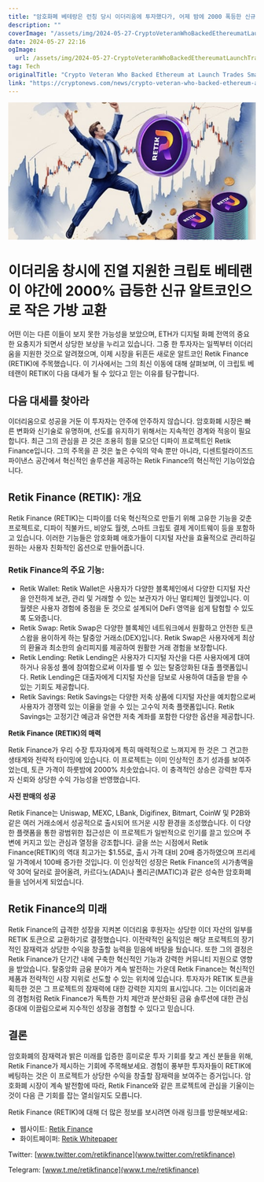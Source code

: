 ```yaml
---
title: "암호화폐 베테랑은 런칭 당시 이더리움에 투자했다가, 어제 밤에 2000 폭등한 신규 알트코인을 위해 소액을 거래했습니다"
description: ""
coverImage: "/assets/img/2024-05-27-CryptoVeteranWhoBackedEthereumatLaunchTradesSmallBagforNewAltcoinThatJumped2000Overnight_thumbnail.png"
date: 2024-05-27 22:16
ogImage: 
  url: /assets/img/2024-05-27-CryptoVeteranWhoBackedEthereumatLaunchTradesSmallBagforNewAltcoinThatJumped2000Overnight_thumbnail.png
tag: Tech
originalTitle: "Crypto Veteran Who Backed Ethereum at Launch Trades Small Bag for New Altcoin That Jumped 2000% Overnight"
link: "https://cryptonews.com/news/crypto-veteran-who-backed-ethereum-at-launch-trades-small-bag-for-new-altcoin-that-jumped-2000-overnight.htm"
---
```




![Crypto Veteran Who Backed Ethereum at Launch Trades Small Bag for New Altcoin That Jumped 2000% Overnight](/assets/img/2024-05-27-CryptoVeteranWhoBackedEthereumatLaunchTradesSmallBagforNewAltcoinThatJumped2000Overnight_thumbnail.png)

# 이더리움 창시에 진열 지원한 크립토 베테랜이 야간에 2000% 급등한 신규 알트코인으로 작은 가방 교환

어떤 이는 다른 이들이 보지 못한 가능성을 보았으며, ETH가 디지털 화폐 전역의 중요한 요충지가 되면서 상당한 보상을 누리고 있습니다. 그중 한 투자자는 일찍부터 이더리움을 지원한 것으로 알려졌으며, 이제 시장을 뒤흔든 새로운 알트코인 Retik Finance (RETIK)에 주목했습니다. 이 기사에서는 그의 최신 이동에 대해 살펴보며, 이 크립토 베테랜이 RETIK이 다음 대세가 될 수 있다고 믿는 이유를 탐구합니다.

## 다음 대세를 찾아라


<div class="content-ad"></div>

이더리움으로 성공을 거둔 이 투자자는 안주에 안주하지 않습니다. 암호화폐 시장은 빠른 변화와 신기술로 유명하며, 선도를 유지하기 위해서는 지속적인 경계와 적응이 필요합니다. 최근 그의 관심을 끈 것은 조용히 힘을 모으던 디파이 프로젝트인 Retik Finance입니다. 그의 주목을 끈 것은 높은 수익의 약속 뿐만 아니라, 디센트럴라이즈드 파이낸스 공간에서 혁신적인 솔루션을 제공하는 Retik Finance의 혁신적인 기능이었습니다.

## Retik Finance (RETIK): 개요

Retik Finance (RETIK)는 디파이를 더욱 혁신적으로 만들기 위해 고유한 기능을 갖춘 프로젝트로, 디파이 직불카드, 비양도 월렛, 스마트 크립토 결제 게이트웨이 등을 포함하고 있습니다. 이러한 기능들은 암호화폐 애호가들이 디지털 자산을 효율적으로 관리하길 원하는 사용자 친화적인 옵션으로 만들어줍니다.

### Retik Finance의 주요 기능:

<div class="content-ad"></div>

- Retik Wallet: Retik Wallet은 사용자가 다양한 블록체인에서 다양한 디지털 자산을 안전하게 보관, 관리 및 거래할 수 있는 보관자가 아닌 멀티체인 월렛입니다. 이 월렛은 사용자 경험에 중점을 둔 것으로 설계되어 DeFi 영역을 쉽게 탐험할 수 있도록 도와줍니다.
- Retik Swap: Retik Swap은 다양한 블록체인 네트워크에서 원활하고 안전한 토큰 스왑을 용이하게 하는 탈중앙 거래소(DEX)입니다. Retik Swap은 사용자에게 최상의 환율과 최소한의 슬리피지를 제공하여 원활한 거래 경험을 보장합니다.
- Retik Lending: Retik Lending은 사용자가 디지털 자산을 다른 사용자에게 대여하거나 유동성 풀에 참여함으로써 이자를 벌 수 있는 탈중앙화된 대출 플랫폼입니다. Retik Lending은 대출자에게 디지털 자산을 담보로 사용하여 대출을 받을 수 있는 기회도 제공합니다.
- Retik Savings: Retik Savings는 다양한 저축 상품에 디지털 자산을 예치함으로써 사용자가 경쟁력 있는 이율을 얻을 수 있는 고수익 저축 플랫폼입니다. Retik Savings는 고정기간 예금과 유연한 저축 계좌를 포함한 다양한 옵션을 제공합니다.

**Retik Finance (RETIK)의 매력**

Retik Finance가 우리 수장 투자자에게 특히 매력적으로 느껴지게 한 것은 그 견고한 생태계와 전략적 타이밍에 있습니다. 이 프로젝트는 이미 인상적인 초기 성과를 보여주었는데, 토큰 가격이 하룻밤에 2000% 치솟았습니다. 이 충격적인 상승은 강력한 투자자 신뢰와 상당한 수익 가능성을 반영했습니다.

**사전 판매의 성공**

<div class="content-ad"></div>

Retik Finance는 Uniswap, MEXC, LBank, Digifinex, Bitmart, CoinW 및 P2B와 같은 여러 거래소에서 성공적으로 출시되어 뜨거운 시장 환경을 조성했습니다. 이 다양한 플랫폼을 통한 광범위한 접근성은 이 프로젝트가 일반적으로 인기를 끌고 있으며 주변에 커지고 있는 관심과 열정을 강조합니다. 글을 쓰는 시점에서 Retik Finance(RETIK)의 역대 최고가는 $1.55로, 출시 가격 대비 20배 증가하였으며 프리세일 가격에서 100배 증가한 것입니다. 이 인상적인 성장은 Retik Finance의 시가총액을 약 30억 달러로 끌어올려, 카르다노(ADA)나 폴리곤(MATIC)과 같은 성숙한 암호화폐들을 넘어서게 되었습니다.

## Retik Finance의 미래

Retik Finance의 급격한 성장을 지켜본 이더리움 후원자는 상당한 이더 자산의 일부를 RETIK 토큰으로 교환하기로 결정했습니다. 이전략적인 움직임은 해당 프로젝트의 장기적인 잠재력과 상당한 수익을 창출할 능력을 믿음에 바탕을 뒀습니다. 또한 그의 결정은 Retik Finance가 단기간 내에 구축한 혁신적인 기능과 강력한 커뮤니티 지원으로 영향을 받았습니다. 탈중앙화 금융 분야가 계속 발전하는 가운데 Retik Finance는 혁신적인 제품과 전략적인 시장 지위로 선도할 수 있는 위치에 있습니다. 투자자가 RETIK 토큰을 획득한 것은 그 프로젝트의 잠재력에 대한 강력한 지지의 표시입니다. 그는 이더리움과의 경험처럼 Retik Finance가 독특한 가치 제안과 분산화된 금융 솔루션에 대한 관심 증대에 이끌림으로써 지수적인 성장을 경험할 수 있다고 믿습니다.

## 결론

<div class="content-ad"></div>

암호화폐의 잠재력과 밝은 미래를 입증한 흥미로운 투자 기회를 찾고 계신 분들을 위해, Retik Finance가 제시하는 기회에 주목해보세요. 경험이 풍부한 투자자들이 RETIK에 베팅하는 것은 이 프로젝트가 상당한 수익을 창출할 잠재력을 보여주는 증거입니다. 암호화폐 시장이 계속 발전함에 따라, Retik Finance와 같은 프로젝트에 관심을 기울이는 것이 다음 큰 기회를 잡는 열쇠일지도 모릅니다.

Retik Finance (RETIK)에 대해 더 많은 정보를 보시려면 아래 링크를 방문해보세요:

- 웹사이트: [Retik Finance](https://retik.com)
- 화이트페이퍼: [Retik Whitepaper](https://retik.com/retik-whitepaper.pdf)

<div class="content-ad"></div>

Twitter: [www.twitter.com/retikfinance](www.twitter.com/retikfinance)  

Telegram: [www.t.me/retikfinance](www.t.me/retikfinance)